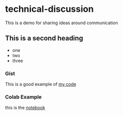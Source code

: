 # technical-discussion
This is a demo for sharing ideas around communication

## This is a second heading

* one
* two
* three

### Gist

This is a good example of [my code](https://gist.github.com/4Khan/ef02b1e3fccbd68003873bbbbe6d1d07)


### Colab Example

this is the [notebook](https://github.com/4Khan/technical-discussion/blob/main/technical_docs.ipynb)

